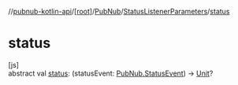 //[pubnub-kotlin-api](../../../../index.md)/[[root]](../../index.md)/[PubNub](../index.md)/[StatusListenerParameters](index.md)/[status](status.md)

# status

[js]\
abstract val [status](status.md): (statusEvent: [PubNub.StatusEvent](../-status-event/index.md)) -&gt; [Unit](https://kotlinlang.org/api/core/kotlin-stdlib/kotlin/-unit/index.html)?
